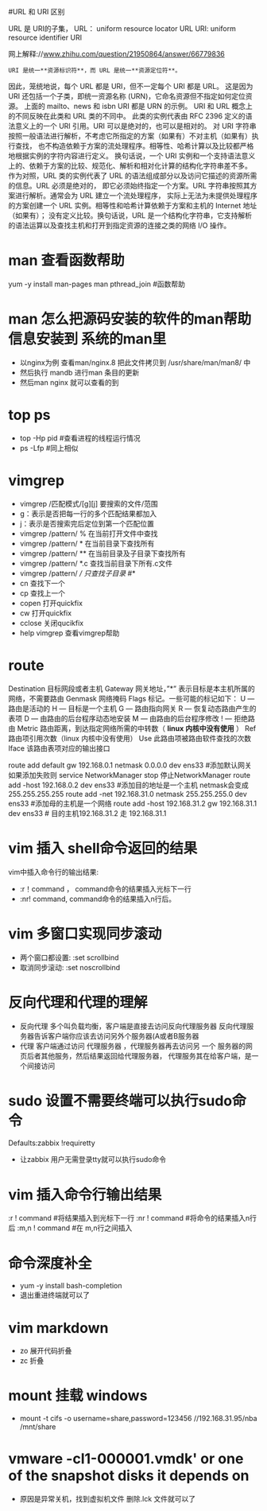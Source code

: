 #URL 和 URI 区别

URL 是 URI的子集，
URL： uniform resource locator URL
URI:  uniform resource identifier URI


网上解释://www.zhihu.com/question/21950864/answer/66779836

    URI 是统一**资源标识符**，而 URL 是统一**资源定位符**。
因此，笼统地说，每个 URL 都是 URI，但不一定每个 URI 都是 URL。
    这是因为 URI 还包括一个子类，即统一资源名称 (URN)，它命名资源但不指定如何定位资源。
上面的 mailto、news 和 isbn URI 都是 URN 的示例。 URI 和 URL 概念上的不同反映在此类和 URL 类的不同中。
     此类的实例代表由 RFC 2396 定义的语法意义上的一个 URI 引用。URI 可以是绝对的，也可以是相对的。
对 URI 字符串按照一般语法进行解析，不考虑它所指定的方案（如果有）不对主机（如果有）执行查找，
也不构造依赖于方案的流处理程序。相等性、哈希计算以及比较都严格地根据实例的字符内容进行定义。
换句话说，一个 URI 实例和一个支持语法意义上的、依赖于方案的比较、规范化、解析和相对化计算的结构化字符串差不多。
 作为对照，URL 类的实例代表了 URL 的语法组成部分以及访问它描述的资源所需的信息。URL 必须是绝对的，
即它必须始终指定一个方案。URL 字符串按照其方案进行解析。通常会为 URL 建立一个流处理程序，
实际上无法为未提供处理程序的方案创建一个 URL 实例。相等性和哈希计算依赖于方案和主机的 Internet 地址（如果有）；
没有定义比较。换句话说，URL 是一个结构化字符串，它支持解析的语法运算以及查找主机和打开到指定资源的连接之类的网络 I/O 操作。


# man 查看函数帮助

yum -y install man-pages 
man pthread_join #函数帮助

# man 怎么把源码安装的软件的man帮助信息安装到 系统的man里

* 以nginx为例 查看man/nginx.8 把此文件拷贝到 /usr/share/man/man8/ 中
* 然后执行 mandb 进行man 条目的更新 
* 然后man nginx 就可以查看的到


# top ps

* top -Hp pid #查看进程的线程运行情况
* ps -Lfp #同上相似


# vimgrep

* vimgrep /匹配模式/[g][j] 要搜索的文件/范围 
* g：表示是否把每一行的多个匹配结果都加入
* j：表示是否搜索完后定位到第一个匹配位置
* vimgrep /pattern/ %           在当前打开文件中查找
* vimgrep /pattern/ *             在当前目录下查找所有
* vimgrep /pattern/ **            在当前目录及子目录下查找所有
* vimgrep /pattern/ *.c          查找当前目录下所有.c文件
* vimgrep /pattern/ **/*         只查找子目录 #**
* cn                                          查找下一个
* cp                                          查找上一个
* copen                                    打开quickfix
* cw                                          打开quickfix
* cclose                                   关闭qucikfix
* help vimgrep                       查看vimgrep帮助

# route 


Destination	目标网段或者主机
Gateway	网关地址，”*” 表示目标是本主机所属的网络，不需要路由
Genmask	网络掩码
Flags	标记。一些可能的标记如下：
 	U — 路由是活动的
 	H — 目标是一个主机
 	G — 路由指向网关
 	R — 恢复动态路由产生的表项
 	D — 由路由的后台程序动态地安装
 	M — 由路由的后台程序修改
 	! — 拒绝路由
Metric	路由距离，到达指定网络所需的中转数（ **linux 内核中没有使用** ）
Ref	路由项引用次数（linux 内核中没有使用）
Use	此路由项被路由软件查找的次数
Iface	该路由表项对应的输出接口

route add default gw 192.168.0.1 netmask 0.0.0.0 dev ens33 #添加默认网关 如果添加失败则 service NetworkManager stop 停止NetworkManager
route add -host 192.168.0.2  dev ens33 #添加目的地址是一个主机 netmask会变成255.255.255.255
route add -net 192.168.31.0 netmask 255.255.255.0 dev ens33 #添加母的主机是一个网络
route add -host 192.168.31.2 gw 192.168.31.1 dev ens33 # 目的主机192.168.31.2 走 192.168.31.1

 # vim 插入 shell命令返回的结果

 vim中插入命令行的输出结果:

 *  :r！command ， command命令的结果插入光标下一行
 * :nr! command,  command命令的结果插入n行后。


# vim 多窗口实现同步滚动

* 两个窗口都设置: :set scrollbind
* 取消同步滚动: :set noscrollbind


# 反向代理和代理的理解

* 反向代理 多个叫负载均衡，客户端是直接去访问反向代理服务器 反向代理服务器告诉客户端你应该去访问另外个服务器(A或者B服务器
* 代理 客户端通过访问 代理服务器 ，代理服务器再去访问另 一个 服务器的网页后者其他服务，然后结果返回给代理服务器，
  代理服务其在给客户端，是一个间接访问

 
# sudo 设置不需要终端可以执行sudo命令

Defaults:zabbix !requiretty
* 让zabbix 用户无需登录tty就可以执行sudo命令


# vim 插入命令行输出结果

:r ! command  #将结果插入到光标下一行
:nr ! command #将命令的结果插入n行后
:m,n ! command #在 m,n行之间插入

# 命令深度补全

* yum -y install bash-completion
* 退出重进终端就可以了

# vim markdown

* zo 展开代码折叠
* zc 折叠

# mount 挂载 windows

* mount -t cifs -o username=share,password=123456 //192.168.31.95/nba /mnt/share


# vmware -cl1-000001.vmdk' or one of the snapshot disks it depends on

* 原因是异常关机，找到虚拟机文件 删除.lck 文件就可以了
